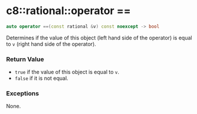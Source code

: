 # c8::rational::operator == #

```cpp
auto operator ==(const rational &v) const noexcept -> bool
```

Determines if the value of this object (left hand side of the operator) is equal to `v` (right hand side of the operator).

### Return Value ###

* `true` if the value of this object is equal to `v`.
* `false` if it is not equal.

### Exceptions ###

None.

